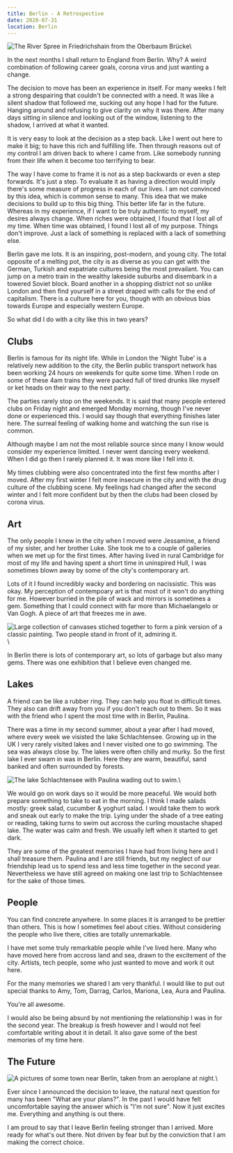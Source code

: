 ```yaml
---
title: Berlin - A Retrospective
date: 2020-07-31
location: Berlin
---
```


![The River Spree in Friedrichshain from the Oberbaum Brücke](/images/friedrichshain.JPEG)\

In the next months I shall return to England from Berlin. Why? A weird
combination of following career goals, corona virus and just wanting a change.

The decision to move has been an experience in itself. For many weeks I felt
a strong despairing that couldn't be connected with a need. It was like
a silent shadow that followed me, sucking out any hope I had for the future.
Hanging around and refusing to give clarity on why it was there. After many
days sitting in silence and looking out of the window, listening to the shadow,
I arrived at what it wanted.

It is very easy to look at the decision as a step back. Like I went out here to
make it big; to have this rich and fulfilling life. Then through reasons out of
my control I am driven back to where I came from. Like somebody running from
their life when it become too terrifying to bear.

The way I have come to frame it is not as a step backwards or even a step
forwards. It's just a step. To evaluate it as having a direction would
imply there's some measure of progress in each of our lives. I am not convinced
by this idea, which is common sense to many. This idea that we make decisions
to build up to this big thing. This better life far in the future. Whereas in
my experience, if I want to be truly authentic to myself, my desires always
change. When riches were obtained, I found that I lost all of my time. When
time was obtained, I found I lost all of my purpose. Things don't improve. Just
a lack of something is replaced with a lack of something else.

Berlin gave me lots. It is an inspiring, post-modern, and young city. The total 
opposite of a melting pot, the city is as diverse as you can get with the
German, Turkish and expatriate cultures being the most prevailant. You can jump
on a metro train in the wealthy lakeside suburbs and disembark in a towered
Soviet block. Board another in a shopping district not so unlike London and
then find yourself in a street draped with calls for the end of capitalism.
There is a culture here for you, though with an obvious bias towards Europe and
especially western Europe.

So what did I do with a city like this in two years?

## Clubs

Berlin is famous for its night life. While in London the 'Night Tube' is
a relatively new addition to the city, the Berlin public transport network has
been working 24 hours on weekends for quite some time. When I rode on some of
these 4am trains they were packed full of tired drunks like myself or
ket heads on their way to the next party. 

The parties rarely stop on the weekends. It is said that many people entered
clubs on Friday night and emerged Monday morning, though I've never done or
experienced this. I would say though that everything finishes later here. The
surreal feeling of walking home and watching the sun rise is common.

Although maybe I am not the most reliable source since many I know would
consider my experience limitted. I never went dancing every weekend. When I did
go then I rarely planned it. It was more like I fell into it. 

My times clubbing were also concentrated into the first few months after
I moved. After my first winter I felt more insecure in the city and with the
drug culture of the clubbing scene. My feelings had changed after the second
winter and I felt more confident but by then the clubs had been closed by
corona virus.

## Art

The only people I knew in the city when I moved were Jessamine, a friend of my
sister, and her brother Luke. She took me to a couple of galleries when we met
up for the first times. After having lived in rural Cambridge for most of my
life and having spent a short time in uninspired Hull, I was sometimes blown
away by some of the city's contemporary art.

Lots of it I found incredibly wacky and bordering on nacissistic. This was
okay. My perception of contempoary art is that most of it won't do anything for
me. However burried in the pile of wack and mirrors is sometimes a gem.
Something that I could connect with far more than Michaelangelo or Van Gogh.
A piece of art that freezes me in awe. 

![Large collection of canvases stiched together to form a pink version of a classic painting. Two people stand in front of it, admiring it.](/images/pink-canvas.JPEG)\

In Berlin there is lots of contemporary art, so lots of garbage but also many
gems. There was one exhibition that I believe even changed me.

## Lakes

A friend can be like a rubber ring. They can help you float in difficult times.
They also can drift away from you if you don't reach out to them. So it was with
the friend who I spent the most time with in Berlin, Paulina.

There was a time in my second summer, about a year after I had moved, where every week we visisted the lake Schlachtensee. Growing up in the UK I very rarely visited lakes and I never visited one to go swimming. The sea was always close by. The lakes were often chilly and murky. So the first lake I ever swam in was in Berlin. Here they are warm, beautiful, sand banked and often surrounded by forests.

![The lake Schlachtensee with Paulina wading out to swim.](/images/schlachtensee.JPEG)\

We would go on work days so it would be more peaceful. We would both prepare
something to take to eat in the morning. I think I made salads mostly: greek
salad, cucumber & yoghurt salad. I would take them to work and sneak out early
to make the trip. Lying under the shade of a tree eating or reading, taking
turns to swim out accross the curling moustache shaped lake. The water was calm
and fresh. We usually left when it started to get dark.

They are some of the greatest memories I have had from living here and I shall
treasure them. Paulina and I are still friends, but my neglect of our
friendship lead us to spend less and less time together in the second year.
Nevertheless we have still agreed on making one last trip to Schlachtensee for
the sake of those times.

## People

You can find concrete anywhere. In some places it is arranged to be prettier
than others. This is how I sometimes feel about cities. Without
considering the people who live there, cities are totally unremarkable.

I have met some truly remarkable people while I've lived here. Many who have
moved here from accross land and sea, drawn to the excitement of the city.
Artists, tech people, some who just wanted to move and work it out here. 

For the many memories we shared I am very thankful. I would like to put out
special thanks to Amy, Tom, Darrag, Carlos, Mariona, Lea, Aura and Paulina.

You're all awesome.

I would also be being absurd by not mentioning the relationship I was in for the second year. The breakup is fresh however and I would not feel comfortable writing about it in detail. It also gave some of the best memories of my time here.

## The Future

![A pictures of some town near Berlin, taken from an aeroplane at night.](/images/berlin-from-aeroplane.JPEG)\

Ever since I announced the decision to leave, the natural next question for many has been "What are your plans?". In the past I would have felt uncomfortable saying the answer which is "I'm not sure". Now it just excites me. Everything and anything is out there. 

I am proud to say that I leave Berlin feeling stronger than I arrived. More
ready for what's out there. Not driven by fear but by the conviction that I am
making the correct choice.

